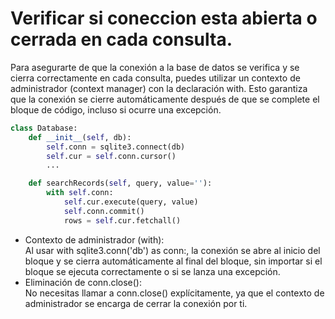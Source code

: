 # Verificar si coneccion esta abierta o cerrada en cada consulta.
Para asegurarte de que la conexión a la base de datos se verifica y se cierra correctamente en cada consulta, puedes utilizar un contexto de administrador (context manager) con la declaración with. Esto garantiza que la conexión se cierre automáticamente después de que se complete el bloque de código, incluso si ocurre una excepción.
```Python
class Database: 
    def __init__(self, db): 
        self.conn = sqlite3.connect(db)
        self.cur = self.conn.cursor()
        ...

    def searchRecords(self, query, value=''):
        with self.conn:
            self.cur.execute(query, value)
            self.conn.commit()
            rows = self.cur.fetchall()
```
* Contexto de administrador (with): \
Al usar with sqlite3.conn('db') as conn:, la conexión se abre al inicio del bloque y se cierra automáticamente al final del bloque, sin importar si el bloque se ejecuta correctamente o si se lanza una excepción.
* Eliminación de conn.close(): \
No necesitas llamar a conn.close() explícitamente, ya que el contexto de administrador se encarga de cerrar la conexión por ti.